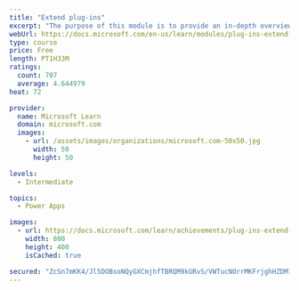 ```yaml
---
title: "Extend plug-ins"
excerpt: "The purpose of this module is to provide an in-depth overview of plug-ins as it relates to Power Platform development. This module will review how and when plug-ins are implemented, how they are registered and deployed, and the various configuration options that are available during plug-in registration."
webUrl: https://docs.microsoft.com/en-us/learn/modules/plug-ins-extend-power-platform/
type: course
price: Free
length: PT1H33M
ratings:
  count: 707
  average: 4.644979
heat: 72

provider:
  name: Microsoft Learn
  domain: microsoft.com
  images:
    - url: /assets/images/organizations/microsoft.com-50x50.jpg
      width: 50
      height: 50

levels:
  - Intermediate

topics:
  - Power Apps

images:
  - url: https://docs.microsoft.com/learn/achievements/plug-ins-extend-power-platform-social.png
    width: 800
    height: 400
    isCached: true

secured: "ZcSn7mKK4/Jl5DOBsoNQyGXCmjhfTBRQM9kGRvS/VWTucNOrrMKFrjghHZDM1GrbLs/OUploIUCQnTVaB5Ccc1EFJETQgh0lzcBCsdwVWNUc519l1+zFz/tQCZ/2qeGUZogvZGaIJCtFIuAljZqPBIbdTQumO4B9dMVZ1XC9Ng/kIYmVHj1io5Ixv1ybLhkxwx2aEe1gOUz4J5eXSR4eafU94lyRkQHYJrySHd2UkymbMcGxCCX8CVk63BZVk4u9sImrZQkiJg7VvK3r4GKMeJmaQNvP/vZkmDIuCBx4e55oO4DklU4haiK/YVuI0KfD7UJMu4rYtGi0IwYEIzB6UmuB9Zm5n1+XTXX8jcQ37KImrbIIo2e/G1gILiul6P6kH9gF65Bmc5tAKth3Tg3GYw==;3Uq19yBckEjXnrP6fxso7g=="
---
```


